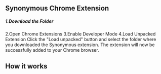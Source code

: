## Synonymous Chrome Extension
##### 1.Download the Folder
2.Open Chrome Extensions
3.Enable Developer Mode
4.Load Unpacked Extension
Click the "Load unpacked" button and select the folder where you downloaded the Synonymous extension. The extension will now be successfully added to your Chrome browser.

## How it works
